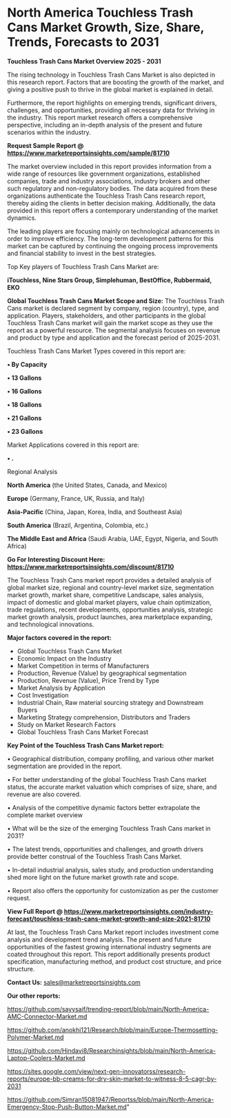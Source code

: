 # North America Touchless Trash Cans Market Growth, Size, Share, Trends, Forecasts to 2031

<Strong> Touchless Trash Cans Market Overview 2025 - 2031</strong>

The rising technology in Touchless Trash Cans Market is also depicted in this research report. Factors that are boosting the growth of the market, and giving a positive push to thrive in the global market is explained in detail.

Furthermore, the report highlights on emerging trends, significant drivers, challenges, and opportunities, providing all necessary data for thriving in the industry. This report market research offers a comprehensive perspective, including an in-depth analysis of the present and future scenarios within the industry.

<strong>Request Sample Report @ <a href=https://www.marketreportsinsights.com/sample/81710>https://www.marketreportsinsights.com/sample/81710</a></strong>

The market overview included in this report provides information from a wide range of resources like government organizations, established companies, trade and industry associations, industry brokers and other such regulatory and non-regulatory bodies. The data acquired from these organizations authenticate the Touchless Trash Cans research report, thereby aiding the clients in better decision making. Additionally, the data provided in this report offers a contemporary understanding of the market dynamics.

The leading players are focusing mainly on technological advancements in order to improve efficiency. The long-term development patterns for this market can be captured by continuing the ongoing process improvements and financial stability to invest in the best strategies.

Top Key players of Touchless Trash Cans Market are:

<strong>iTouchless, Nine Stars Group, Simplehuman, BestOffice, Rubbermaid, EKO</strong>

<strong><b>Global Touchless Trash Cans Market Scope and Size:</b></strong>
The Touchless Trash Cans market is declared segment by company, region (country), type, and application. Players, stakeholders, and other participants in the global Touchless Trash Cans market will gain the market scope as they use the report as a powerful resource. The segmental analysis focuses on revenue and product by type and application and the forecast period of 2025-2031.

Touchless Trash Cans Market Types covered in this report are:

<strong>• By Capacity

• 13 Gallons

• 16 Gallons

• 18 Gallons

• 21 Gallons

• 23 Gallons</strong>

Market Applications covered in this report are:

<strong>• .</strong> 

Regional Analysis

<strong>North America</strong> (the United States, Canada, and Mexico)

<strong>Europe</strong> (Germany, France, UK, Russia, and Italy)

<strong>Asia-Pacific</strong> (China, Japan, Korea, India, and Southeast Asia)

<strong>South America</strong> (Brazil, Argentina, Colombia, etc.)

<strong>The Middle East and Africa</strong> (Saudi Arabia, UAE, Egypt, Nigeria, and South Africa)

<strong>Go For Interesting Discount Here: <a href=https://www.marketreportsinsights.com/discount/81710>https://www.marketreportsinsights.com/discount/81710</a></strong>

The Touchless Trash Cans market report provides a detailed analysis of global market size, regional and country-level market size, segmentation market growth, market share, competitive Landscape, sales analysis, impact of domestic and global market players, value chain optimization, trade regulations, recent developments, opportunities analysis, strategic market growth analysis, product launches, area marketplace expanding, and technological innovations.

<strong><b>Major factors covered in the report:</b></strong>
<ul>
  <li>Global Touchless Trash Cans Market </li>
  <li>Economic Impact on the Industry</li>
  <li>Market Competition in terms of Manufacturers</li>
  <li>Production, Revenue (Value) by geographical segmentation</li>
  <li>Production, Revenue (Value), Price Trend by Type</li>
  <li>Market Analysis by Application</li>
  <li>Cost Investigation</li>
  <li>Industrial Chain, Raw material sourcing strategy and Downstream Buyers</li>
  <li>Marketing Strategy comprehension, Distributors and Traders</li>
  <li>Study on Market Research Factors</li>
  <li>Global Touchless Trash Cans Market Forecast</li>
</ul>

<strong><b>Key Point of the Touchless Trash Cans Market report:</b></strong>

• Geographical distribution, company profiling, and various other market segmentation are provided in the report.

• For better understanding of the global Touchless Trash Cans market status, the accurate market valuation which comprises of size, share, and revenue are also covered.

• Analysis of the competitive dynamic factors better extrapolate the complete market overview

• What will be the size of the emerging Touchless Trash Cans market in 2031?

• The latest trends, opportunities and challenges, and growth drivers provide better construal of the Touchless Trash Cans Market.

• In-detail industrial analysis, sales study, and production understanding shed more light on the future market growth rate and scope.

• Report also offers the opportunity for customization as per the customer request.

<strong><b>View Full Report @ <a href=https://www.marketreportsinsights.com/industry-forecast/touchless-trash-cans-market-growth-and-size-2021-81710>https://www.marketreportsinsights.com/industry-forecast/touchless-trash-cans-market-growth-and-size-2021-81710</a></b></strong>


At last, the Touchless Trash Cans Market report includes investment come analysis and development trend analysis. The present and future opportunities of the fastest growing international industry segments are coated throughout this report. This report additionally presents product specification, manufacturing method, and product cost structure, and price structure.

<strong>Contact Us:</strong>
sales@marketreportsinsights.com

<strong>Our other reports:</strong>

<a href=https://github.com/sayysaif/trending-report/blob/main/North-America-AMC-Connector-Market.md>https://github.com/sayysaif/trending-report/blob/main/North-America-AMC-Connector-Market.md</a>

<a href=https://github.com/anokhi121/Research/blob/main/Europe-Thermosetting-Polymer-Market.md>https://github.com/anokhi121/Research/blob/main/Europe-Thermosetting-Polymer-Market.md</a>

<a href=https://github.com/Hindavi8/Researchinsights/blob/main/North-America-Laptop-Coolers-Market.md>https://github.com/Hindavi8/Researchinsights/blob/main/North-America-Laptop-Coolers-Market.md</a>

<a href=https://sites.google.com/view/next-gen-innovatorss/research-reports/europe-bb-creams-for-dry-skin-market-to-witness-8-5-cagr-by-2031>https://sites.google.com/view/next-gen-innovatorss/research-reports/europe-bb-creams-for-dry-skin-market-to-witness-8-5-cagr-by-2031</a>

<a href=https://github.com/Simran15081947/Reportss/blob/main/North-America-Emergency-Stop-Push-Button-Market.md>https://github.com/Simran15081947/Reportss/blob/main/North-America-Emergency-Stop-Push-Button-Market.md</a>"
